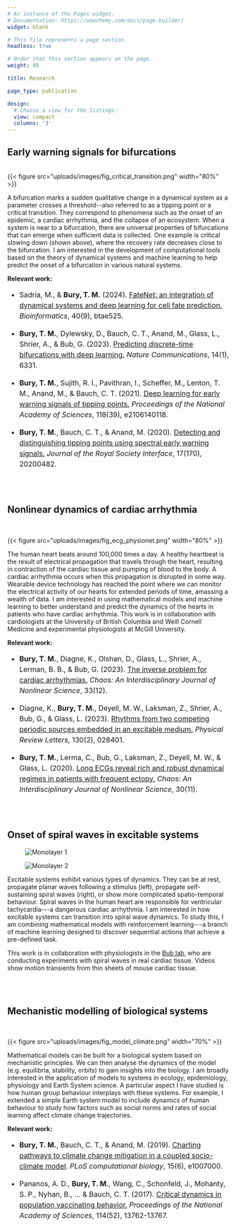 ```yaml
---
# An instance of the Pages widget.
# Documentation: https://wowchemy.com/docs/page-builder/
widget: blank

# This file represents a page section.
headless: true

# Order that this section appears on the page.
weight: 45

title: Research

page_type: publication

design:
  # Choose a view for the listings:
  view: compact
  columns: '3'
---
```



<h2> Early warning signals for bifurcations </h2>
<br>
{{< figure src="uploads/images/fig_critical_transition.png" width="80%" >}}

A bifurcation marks a sudden qualitative change in a dynamical system as a parameter crosses a threshold--also referred to as a tipping point or a critical transition. They correspond to phenomena such as the onset of an epidemic, a cardiac arrhythmia, and the collapse of an ecosystem. When a system is near to a bifurcation, there are universal properties of bifurcations that can emerge when sufficient data is collected. One example is critical slowing down (shown above), where the recovery rate decreases close to the bifurcation. I am interested in the development of computational tools based on the theory of dynamical systems and machine learning to help predict the onset of a bifurcation in various natural systems.

<b>Relevant work:</b>

<div style="font-size: 16px; line-height: 1.5;">

- Sadria, M., & **Bury, T. M.** (2024). <a href="https://academic.oup.com/bioinformatics/article/40/9/btae525/7739702?login=true" target="_blank">FateNet: an integration of dynamical systems and deep learning for cell fate prediction.</a> *Bioinformatics*, 40(9), btae525.

-   **Bury, T. M.**, Dylewsky, D., Bauch, C. T., Anand, M., Glass, L., Shrier, A., & Bub, G. (2023). <a href="https://www.nature.com/articles/s41467-023-42020-z" target="_blank">Predicting discrete-time bifurcations with deep learning.</a> *Nature Communications*, 14(1), 6331.

- **Bury, T. M.**, Sujith, R. I., Pavithran, I., Scheffer, M., Lenton, T. M., Anand, M., & Bauch, C. T. (2021). <a href="https://www.pnas.org/doi/10.1073/pnas.2106140118" target="_blank">Deep learning for early warning signals of tipping points.</a> *Proceedings of the National Academy of Sciences*, 118(39), e2106140118.

- **Bury, T. M.**, Bauch, C. T., & Anand, M. (2020). <a href="https://www.pnas.org/doi/10.1073/pnas.2106140118" target="_blank">Detecting and distinguishing tipping points using spectral early warning signals.</a> *Journal of the Royal Society Interface*, 17(170), 20200482.

</div>

<!-- <b>Research questions:</b>
- Can we develop early warning signals that distinguish subcritical (abrupt) from supercritical (smooth) bifurcations?
- To what extent can deep learning methods generalize to bifurcations in spatial systems?
- What features of time series are deep learning methods using to provide early warning signals?
- How do early warning signals behave in the vicinity of multiple bifurcations? -->


<br><br>




<h2> Nonlinear dynamics of cardiac arrhythmia </h2>
<br>

{{< figure src="uploads/images/fig_ecg_physionet.png" width="80%" >}}

The human heart beats around 100,000 times a day. A healthy heartbeat is the result of electrical propagation that travels through the heart, resulting in contraction of the cardiac tissue and pumping of blood to the body. A cardiac arrhythmia occurs when this propagation is disrupted in some way. Wearable device technology has reached the point where we can monitor the electrical activity of our hearts for extended periods of time, amassing a wealth of data. I am interested in using mathematical models and machine learning to better understand and predict the dynamics of the hearts in patients who have cardiac arrhythmia. This work is in collaboration with cardiologists at the University of British Columbia and Weill Cornell Medicine and experimental physiologists at McGill University.

<b>Relevant work:</b>

<div style="font-size: 16px; line-height: 1.5;">

- **Bury, T. M.**, Diagne, K., Olshan, D., Glass, L., Shrier, A., Lerman, B. B., & Bub, G. (2023). <a href="https://pubs.aip.org/aip/cha/article-abstract/33/12/123130/2931573/The-inverse-problem-for-cardiac-arrhythmias?redirectedFrom=fulltext" target="_blank">The inverse problem for cardiac arrhythmias.</a> *Chaos: An Interdisciplinary Journal of Nonlinear Science*, 33(12).

- Diagne, K., **Bury, T. M.**, Deyell, M. W., Laksman, Z., Shrier, A., Bub, G., & Glass, L. (2023). <a href="https://journals.aps.org/prl/abstract/10.1103/PhysRevLett.130.028401" target="_blank">Rhythms from two competing periodic sources embedded in an excitable medium.</a> *Physical Review Letters*, 130(2), 028401.

- **Bury, T. M.**, Lerma, C., Bub, G., Laksman, Z., Deyell, M. W., & Glass, L. (2020). <a href="https://pubs.aip.org/aip/cha/article-abstract/30/11/113127/1077361/Long-ECGs-reveal-rich-and-robust-dynamical-regimes?redirectedFrom=fulltext" target="_blank">Long ECGs reveal rich and robust dynamical regimes in patients with frequent ectopy.</a> *Chaos: An Interdisciplinary Journal of Nonlinear Science*, 30(11).
</div>
<!-- 
Current research questions:
- xxx -->

<br><br>


<h2> Onset of spiral waves in excitable systems </h2>
<div class="figure-row">
  <figure>
    <img src="uploads/images/monolayer_regular.gif" alt="Monolayer 1">
  </figure>
  <figure>
    <img src="uploads/images/monolayer_spiral.gif" alt="Monolayer 2">
  </figure>
</div>

Excitable systems exhibit various types of dynamics. They can be at rest, propagate planar waves following a stimulus (left), propagate self-sustaining spiral waves (right), or show more complicated spatio-temporal behaviour. Spiral waves in the human heart are responsible for ventricular tachycardia---a dangerous cardiac arrhythmia. I am interested in how excitable systems can transition into spiral wave dynamics. To study this, I am combining mathematical models with reinforcement learning---a branch of machine learning designed to discover sequential actions that achieve a pre-defined task. 

This work is in collaboration with physiologists in the <a href="https://gil-bub.lab.mcgill.ca/">Bub lab</a>, who are conducting experiments with spiral waves in real cardiac tissue. Videos show motion transients from thin sheets of mouse cardiac tissue.

<br><br>

<h2> Mechanistic modelling of biological systems </h2>
<br>

{{< figure src="uploads/images/fig_model_climate.png" width="70%" >}}

<!-- <img src="uploads/images/fig_model_climate.png" style="display: block; margin-left: auto; margin-right: auto; width: 50%;"/> -->


Mathematical models can be built for a biological system based on mechanistic principles. We can then analyse the dynamics of the model (e.g. equilibria, stability, orbits) to gain insights into the biology. I am broadly interested in the application of models to systems in ecology, epidemiology, physiology and Earth System science. A particular aspect I have studied is how human group behaviour interplays with these systems. For example, I extended a simple Earth system model to include dynamics of human behaviour to study how factors such as social norms and rates of social learning affect climate change trajectories.

<b>Relevant work:</b>

<div style="font-size: 16px; line-height: 1.5;">

- **Bury, T. M.**, Bauch, C. T., & Anand, M. (2019). <a href="https://journals.plos.org/ploscompbiol/article?id=10.1371/journal.pcbi.1007000" target="_blank">Charting pathways to climate change mitigation in a coupled socio-climate model</a>. *PLoS computational biology*, 15(6), e1007000.

-   Pananos, A. D., **Bury, T. M.**, Wang, C., Schonfeld, J., Mohanty, S. P., Nyhan, B., ... & Bauch, C. T. (2017). <a href="https://www.pnas.org/doi/abs/10.1073/pnas.1704093114" target="_blank">Critical dynamics in population vaccinating behavior.</a> *Proceedings of the National Academy of Sciences*, 114(52), 13762-13767.

</div>

